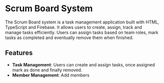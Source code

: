 # Scrum Board System

The Scrum Board system is a task management application built with HTML, TypeScript and Firebase. It allows users to create, assign, track and manage tasks efficiently. Users can assign tasks based on team roles, mark tasks as completed and eventually remove them when finished. 

## Features

- **Task Management**: Users can create and assign tasks, once assigned mark as done and finally removed.
- **Member Management**: Add members
